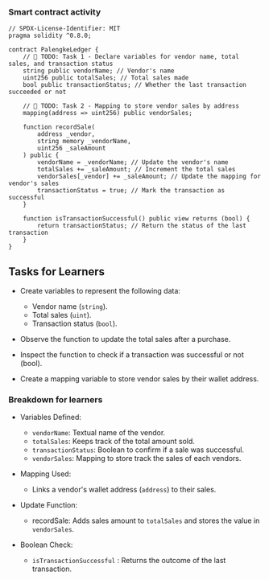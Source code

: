 ### Smart contract activity

```solidity
// SPDX-License-Identifier: MIT
pragma solidity ^0.8.0;

contract PalengkeLedger {
    // 🚩 TODO: Task 1 - Declare variables for vendor name, total sales, and transaction status
    string public vendorName; // Vendor's name
    uint256 public totalSales; // Total sales made
    bool public transactionStatus; // Whether the last transaction succeeded or not

    // 🚩 TODO: Task 2 - Mapping to store vendor sales by address
    mapping(address => uint256) public vendorSales;

    function recordSale(
        address _vendor,
        string memory _vendorName,
        uint256 _saleAmount
    ) public {
        vendorName = _vendorName; // Update the vendor's name
        totalSales += _saleAmount; // Increment the total sales
        vendorSales[_vendor] += _saleAmount; // Update the mapping for vendor's sales
        transactionStatus = true; // Mark the transaction as successful
    }

    function isTransactionSuccessful() public view returns (bool) {
        return transactionStatus; // Return the status of the last transaction
    }
}
```

## Tasks for Learners

- Create variables to represent the following data:

  - Vendor name (`string`).
  - Total sales (`uint`).
  - Transaction status (`bool`).

- Observe the function to update the total sales after a purchase.
- Inspect the function to check if a transaction was successful or not (bool).
- Create a mapping variable to store vendor sales by their wallet address.

### Breakdown for learners

- Variables Defined:

  - `vendorName`: Textual name of the vendor.
  - `totalSales`: Keeps track of the total amount sold.
  - `transactionStatus`: Boolean to confirm if a sale was successful.
  - `vendorSales`: Mapping to store track the sales of each vendors.

- Mapping Used:
  - Links a vendor's wallet address (`address`) to their sales.
- Update Function:
  - recordSale: Adds sales amount to `totalSales` and stores the value in `vendorSales`.
- Boolean Check:
  - `isTransactionSuccessful` : Returns the outcome of the last transaction.
